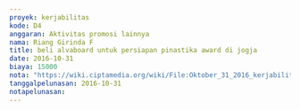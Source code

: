 ```yaml
---
proyek: kerjabilitas
kode: D4
anggaran: Aktivitas promosi lainnya
nama: Riang Girinda F
title: beli alvaboard untuk persiapan pinastika award di jogja
date: 2016-10-31
biaya: 15000
nota: "https://wiki.ciptamedia.org/wiki/File:Oktober_31_2016_kerjabilitas_D4_beli_alvaboard_ginda305.jpg"
tanggalpelunasan: 2016-10-31
notapelunasan:
---
```

